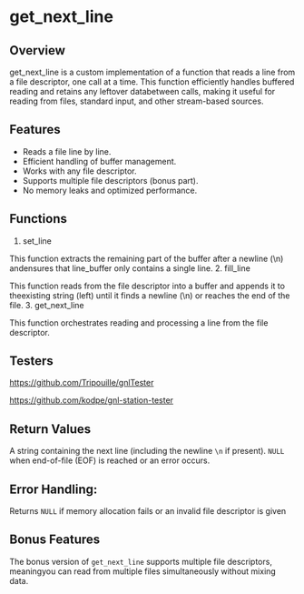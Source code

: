 # get_next_line

## Overview
get_next_line is a custom implementation of a function that reads a line from a file descriptor, one call at a time.
This function efficiently handles buffered reading and retains any leftover databetween calls, making it useful for reading from files, standard input, and other stream-based sources.

## Features
- Reads a file line by line.
- Efficient handling of buffer management.
- Works with any file descriptor.
- Supports multiple file descriptors (bonus part).
- No memory leaks and optimized performance.

## Functions
1. set_line

This function extracts the remaining part of the buffer after a newline (\n) andensures that line_buffer only contains a single line.
2. fill_line

This function reads from the file descriptor into a buffer and appends it to theexisting string (left) until it finds a newline (\n) or reaches the end of the file.
3. get_next_line

This function orchestrates reading and processing a line from the file descriptor.

## Testers
https://github.com/Tripouille/gnlTester 

https://github.com/kodpe/gnl-station-tester

## Return Values
A string containing the next line (including the newline `\n` if present).
`NULL` when end-of-file (EOF) is reached or an error occurs.

## Error Handling:
Returns `NULL` if memory allocation fails or an invalid file descriptor is given

## Bonus Features
The bonus version of `get_next_line` supports multiple file descriptors, meaningyou can read from multiple files simultaneously without mixing data.

